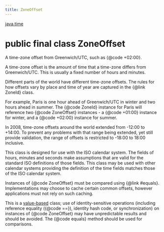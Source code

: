 ```yaml
---
title: ZoneOffset
---
```


[java.time](../packages/#java.time)

# public final class ZoneOffset


A time-zone offset from Greenwich/UTC, such as {@code +02:00}.
 <p>
 A time-zone offset is the amount of time that a time-zone differs from Greenwich/UTC.
 This is usually a fixed number of hours and minutes.
 <p>
 Different parts of the world have different time-zone offsets.
 The rules for how offsets vary by place and time of year are captured in the
 {@link ZoneId} class.
 <p>
 For example, Paris is one hour ahead of Greenwich/UTC in winter and two hours
 ahead in summer. The {@code ZoneId} instance for Paris will reference two
 {@code ZoneOffset} instances - a {@code +01:00} instance for winter,
 and a {@code +02:00} instance for summer.
 <p>
 In 2008, time-zone offsets around the world extended from -12:00 to +14:00.
 To prevent any problems with that range being extended, yet still provide
 validation, the range of offsets is restricted to -18:00 to 18:00 inclusive.
 <p>
 This class is designed for use with the ISO calendar system.
 The fields of hours, minutes and seconds make assumptions that are valid for the
 standard ISO definitions of those fields. This class may be used with other
 calendar systems providing the definition of the time fields matches those
 of the ISO calendar system.
 <p>
 Instances of {@code ZoneOffset} must be compared using {@link #equals}.
 Implementations may choose to cache certain common offsets, however
 applications must not rely on such caching.

 <p>
 This is a <a href="{@docRoot}/java/lang/doc-files/ValueBased.html">value-based</a>
 class; use of identity-sensitive operations (including reference equality
 ({@code ==}), identity hash code, or synchronization) on instances of
 {@code ZoneOffset} may have unpredictable results and should be avoided.
 The {@code equals} method should be used for comparisons.